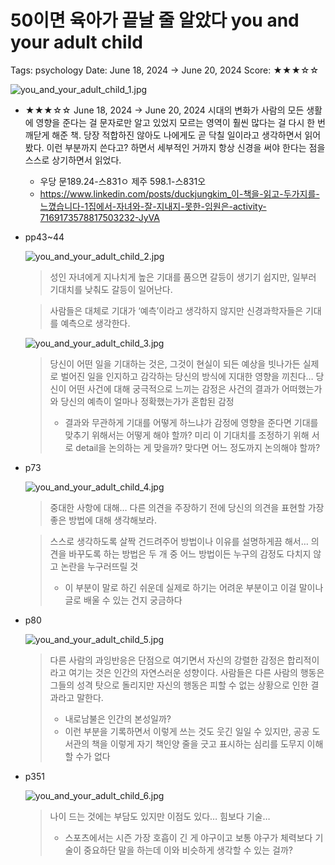# 50이면 육아가 끝날 줄 알았다 you and your adult child

Tags: psychology
Date: June 18, 2024 → June 20, 2024
Score: ★★★☆☆

![you_and_your_adult_child_1.jpg](you_and_your_adult_child/you_and_your_adult_child_1.jpg)

- ★★★☆☆ June 18, 2024 → June 20, 2024 시대의 변화가 사람의 모든 생활에 영향을 준다는 걸 문자로만 알고 있었지 모르는 영역이 훨씬 많다는 걸 다시 한 번 깨닫게 해준 책. 당장 적합하진 않아도 나에게도 곧 닥칠 일이라고 생각하면서 읽어봤다. 이런 부분까지 쓴다고? 하면서 세부적인 거까지 항상 신경을 써야 한다는 점을 스스로 상기하면서 읽었다.
    - 우당 문189.24-스831ㅇ 제주 598.1-스831오
    - https://www.linkedin.com/posts/duckjungkim_이-책을-읽고-두가지를-느꼈습니다-1집에서-자녀와-잘-지내지-못한-임원은-activity-7169173578817503232-JyVA
- pp43~44
    
    ![you_and_your_adult_child_2.jpg](you_and_your_adult_child/you_and_your_adult_child_2.jpg)
    
    > 성인 자녀에게 지나치게 높은 기대를 품으면 갈등이 생기기 쉽지만, 일부러 기대치를 낮춰도 갈등이 일어난다.
    > 
    
    > 사람들은 대체로 기대가 ‘예측’이라고 생각하지 않지만 신경과학자들은 기대를 예측으로 생각한다.
    > 
    
    ![you_and_your_adult_child_3.jpg](you_and_your_adult_child/you_and_your_adult_child_3.jpg)
    
    > 당신이 어떤 일을 기대하는 것은, 그것이 현실이 되든 예상을 빗나가든 실제로 벌어진 일을 인지하고 감각하는 당신의 방식에 지대한 영향을 끼친다… 당신이 어떤 사건에 대해 궁극적으로 느끼는 감정은 사건의 결과가 어떠했는가와 당신의 예측이 얼마나 정확했는가가 혼합된 감정
    > 
    > - 결과와 무관하게 기대를 어떻게 하느냐가 감정에 영향을 준다면 기대를 맞추기 위해서는 어떻게 해야 할까? 미리 이 기대치를 조정하기 위해 서로 detail을 논의하는 게 맞을까? 맞다면 어느 정도까지 논의해야 할까?
- p73
    
    ![you_and_your_adult_child_4.jpg](you_and_your_adult_child/you_and_your_adult_child_4.jpg)
    
    > 중대한 사항에 대해… 다른 의견을 주장하기 전에 당신의 의견을 표현할 가장 좋은 방법에 대해 생각해보라.
    > 
    
    > 스스로 생각하도록 살짝 건드려주어 방법이나 이유를 설명하게끔 해서… 의견을 바꾸도록 하는 방법은 두 개 중 어느 방법이든 누구의 감정도 다치지 않고 논란을 누구러뜨릴 것
    > 
    > - 이 부분이 말로 하긴 쉬운데 실제로 하기는 어려운 부분이고 이걸 말이나 글로 배울 수 있는 건지 궁금하다
- p80
    
    ![you_and_your_adult_child_5.jpg](you_and_your_adult_child/you_and_your_adult_child_5.jpg)
    
    > 다른 사람의 과잉반응은 단점으로 여기면서 자신의 강렬한 감정은 합리적이라고 여기는 것은 인간의 자연스러운 성향이다. 사람들은 다른 사람의 행동은 그들의 성격 탓으로 돌리지만 자신의 행동은 피할 수 없는 상황으로 인한 결과라고 말한다.
    > 
    > - 내로남불은 인간의 본성일까?
    > - 이런 부분을 기록하면서 이렇게 쓰는 것도 웃긴 일일 수 있지만, 공공 도서관의 책을 이렇게 자기 책인양 줄을 긋고 표시하는 심리를 도무지 이해할 수가 없다
- p351
    
    ![you_and_your_adult_child_6.jpg](you_and_your_adult_child/you_and_your_adult_child_6.jpg)
    
    > 나이 드는 것에는 부담도 있지만 이점도 있다… 힘보다 기술…
    > 
    > - 스포츠에서는 시즌 가장 호흡이 긴 게 야구이고 보통 야구가 체력보다 기술이 중요하단 말을 하는데 이와 비슷하게 생각할 수 있는 걸까?
